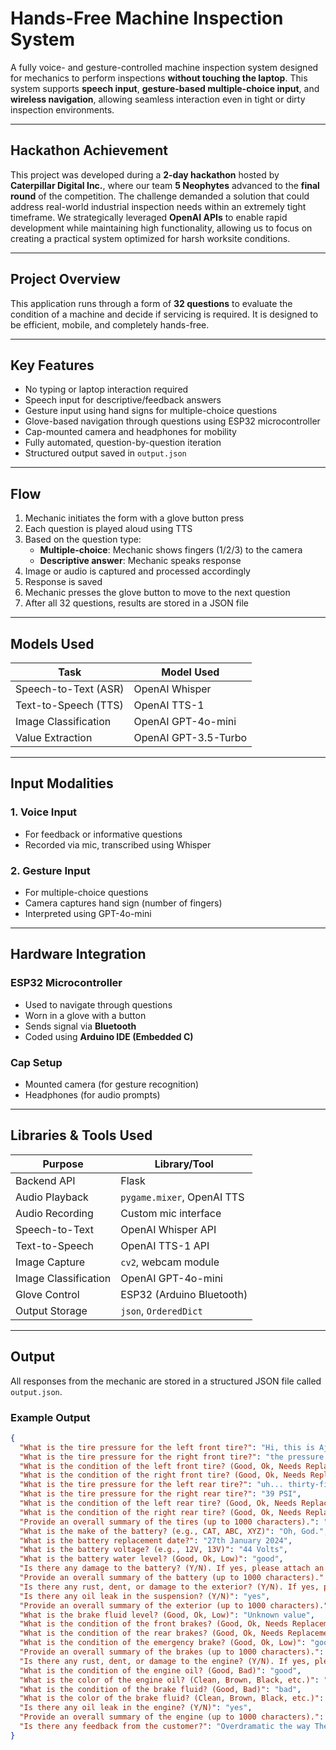 # Hands-Free Machine Inspection System

A fully voice- and gesture-controlled machine inspection system designed for mechanics to perform inspections **without touching the laptop**. This system supports **speech input**, **gesture-based multiple-choice input**, and **wireless navigation**, allowing seamless interaction even in tight or dirty inspection environments.

---

## Hackathon Achievement

This project was developed during a **2-day hackathon** hosted by **Caterpillar Digital Inc.**, where our team **5 Neophytes** advanced to the **final round** of the competition. The challenge demanded a solution that could address real-world industrial inspection needs within an extremely tight timeframe. We strategically leveraged **OpenAI APIs** to enable rapid development while maintaining high functionality, allowing us to focus on creating a practical system optimized for harsh worksite conditions.

---

## Project Overview

This application runs through a form of **32 questions** to evaluate the condition of a machine and decide if servicing is required. It is designed to be efficient, mobile, and completely hands-free.

---

## Key Features

- No typing or laptop interaction required
- Speech input for descriptive/feedback answers
- Gesture input using hand signs for multiple-choice questions
- Glove-based navigation through questions using ESP32 microcontroller
- Cap-mounted camera and headphones for mobility
- Fully automated, question-by-question iteration
- Structured output saved in `output.json`

---

## Flow

1. Mechanic initiates the form with a glove button press
2. Each question is played aloud using TTS
3. Based on the question type:
   - **Multiple-choice**: Mechanic shows fingers (1/2/3) to the camera
   - **Descriptive answer**: Mechanic speaks response
4. Image or audio is captured and processed accordingly
5. Response is saved
6. Mechanic presses the glove button to move to the next question
7. After all 32 questions, results are stored in a JSON file

---

## Models Used

| Task                  | Model Used            |
|-----------------------|------------------------|
| Speech-to-Text (ASR)  | OpenAI Whisper         |
| Text-to-Speech (TTS)  | OpenAI TTS-1           |
| Image Classification  | OpenAI GPT-4o-mini     |
| Value Extraction      | OpenAI GPT-3.5-Turbo   |

---

## Input Modalities

### 1. Voice Input
- For feedback or informative questions
- Recorded via mic, transcribed using Whisper

### 2. Gesture Input
- For multiple-choice questions
- Camera captures hand sign (number of fingers)
- Interpreted using GPT-4o-mini

---

## Hardware Integration

### ESP32 Microcontroller
- Used to navigate through questions
- Worn in a glove with a button
- Sends signal via **Bluetooth**
- Coded using **Arduino IDE (Embedded C)**

### Cap Setup
- Mounted camera (for gesture recognition)
- Headphones (for audio prompts)

---

## Libraries & Tools Used

| Purpose                 | Library/Tool              |
|--------------------------|----------------------------|
| Backend API              | Flask                      |
| Audio Playback           | `pygame.mixer`, OpenAI TTS |
| Audio Recording          | Custom mic interface       |
| Speech-to-Text           | OpenAI Whisper API         |
| Text-to-Speech           | OpenAI TTS-1 API           |
| Image Capture            | `cv2`, webcam module       |
| Image Classification     | OpenAI GPT-4o-mini         |
| Glove Control            | ESP32 (Arduino Bluetooth)  |
| Output Storage           | `json`, `OrderedDict`      |

---

## Output

All responses from the mechanic are stored in a structured JSON file called `output.json`.

### Example Output

```json
{
  "What is the tire pressure for the left front tire?": "Hi, this is Ajay, the pressure is 35 PSI.",
  "What is the tire pressure for the right front tire?": "the pressure is 32 psi",
  "What is the condition of the left front tire? (Good, Ok, Needs Replacement)": "good",
  "What is the condition of the right front tire? (Good, Ok, Needs Replacement)": "good",
  "What is the tire pressure for the left rear tire?": "uh... thirty-five psi",
  "What is the tire pressure for the right rear tire?": "39 PSI",
  "What is the condition of the left rear tire? (Good, Ok, Needs Replacement)": "ok",
  "What is the condition of the right rear tire? (Good, Ok, Needs Replacement)": "needs replacement",
  "Provide an overall summary of the tires (up to 1000 characters).": "Overall, the tyres are very good.",
  "What is the make of the battery? (e.g., CAT, ABC, XYZ)": "Oh, God.",
  "What is the battery replacement date?": "27th January 2024",
  "What is the battery voltage? (e.g., 12V, 13V)": "44 Volts",
  "What is the battery water level? (Good, Ok, Low)": "good",
  "Is there any damage to the battery? (Y/N). If yes, please attach an image.": "Yes, there is damage to the battery.",
  "Provide an overall summary of the battery (up to 1000 characters).": "Overall the battery is working fine.",
  "Is there any rust, dent, or damage to the exterior? (Y/N). If yes, please explain in the notes and attach images.": "Thanks for watching!",
  "Is there any oil leak in the suspension? (Y/N)": "yes",
  "Provide an overall summary of the exterior (up to 1000 characters).": "Overall exterior is very beautiful.",
  "What is the brake fluid level? (Good, Ok, Low)": "Unknown value",
  "What is the condition of the front brakes? (Good, Ok, Needs Replacement)": "Unknown value",
  "What is the condition of the rear brakes? (Good, Ok, Needs Replacement)": "ok",
  "What is the condition of the emergency brake? (Good, Ok, Low)": "good",
  "Provide an overall summary of the brakes (up to 1000 characters).": "Oh, brakes are good.",
  "Is there any rust, dent, or damage to the engine? (Y/N). If yes, please explain in the notes and attach images.": "There is no rust dent or damage.",
  "What is the condition of the engine oil? (Good, Bad)": "good",
  "What is the color of the engine oil? (Clean, Brown, Black, etc.)": "clean",
  "What is the condition of the brake fluid? (Good, Bad)": "bad",
  "What is the color of the brake fluid? (Clean, Brown, Black, etc.)": "black",
  "Is there any oil leak in the engine? (Y/N)": "yes",
  "Provide an overall summary of the engine (up to 1000 characters).": "Engine is good",
  "Is there any feedback from the customer?": "Overdramatic the way The application is insane very good job"
}
```
